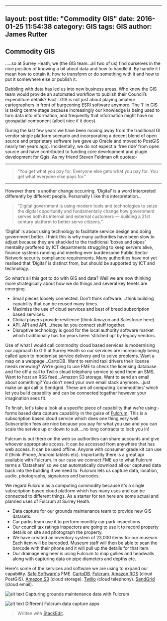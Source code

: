 
---
layout: post
title:  "Commodity GIS"
date:   2016-01-25 11:54:38
category: GIS
tags: GIS
author: James Rutter
---

Commodity GIS
-------------

…..so at Surrey Heath, we (the GIS team...all two of us) find ourselves in the nice position of knowing a bit about data and how to handle it. By handle it I mean how to obtain it, how to transform or do something with it and how to put it somewhere else or publish it.

Dabbling with data has led us into new business areas. Who knew the GIS team would provide an automated workflow to publish their Council’s expenditure details? Fact...GIS is not just about playing amateur cartographers in front of burgeoning ESRI software anymore. The ‘I’ in GIS is taking centre stage because increasingly our knowledge is being used to turn data into information, and frequently that information might have no geospatial component (albeit nice if it does).

During the last few years we have been moving away from the traditional GI vendor single platform scenario and incorporating a decent blend of open source and proprietary software (we gave up Oracle and moved to PostGIS nearly ten years ago). Incidentally, we do not expect a ‘free ride’ from open source and have contributed to funding core development and plugin development for Qgis. As my friend Steven Feldman oft quotes:- 


----------


>“You get what you pay for. Everyone else gets what you pay for. You get what everyone else pays for.” 


----------


However there is another change occurring. ‘Digital’ is a word interpreted differently by different people. Personally I like this interpretation…

>“Digital government is using modern tools and technologies to seize the digital opportunity and fundamentally change how government serves both its internal and external customers — building a 21st century platform to better serve citizens.”

‘Digital’ is about using technology to facilitate service design and doing government better. I think this is why many authorities have been slow to adjust because they are shackled to the traditional ‘boxes and pipes’ mentality proffered by ICT departments struggling to keep servers alive, finance systems running and meeting ever burdensome Public Sector Network security compliance requirements. Many authorities have not yet realised that ‘Digital’ is distinct from, but should be supported by ICT and technology.

So what’s all this got to do with GIS and data? Well we are now thinking more strategically about how we do things and several key tenets are emerging.

 - Small pieces loosely connected. Don’t think software….think building
   capability that can be reused many times.
 - Maximise the use of cloud services and best of breed subscription based services. 
 - Global players provide resilience (think Amazon and Salesforce here). 
 - API, API and API….these let you connect stuff together. 
 - Disruptive technology is good for the local authority software market which
   traditionally has for years been ‘stitched up’ by legacy vendors.

Use of what I would call commodity cloud based services is modernising our approach to GIS at Surrey Heath so our services are increasingly being called upon to modernise service delivery and to solve problems. Want a map on a webpage...CartoDB. Want to remind taxi drivers their license needs renewing? We’re going to use FME to check the licensing database and fire off a call to Twilio cloud telephony service to send them an SMS. Want to host an RSS feed...Amazon S3 storage. Want to send an email about something? You don’t need your own email stack anymore….just make an api call to Sendgrid. These are all computing ‘commodities’ which let you build capability and can be connected together however your imagination sees fit.

To finish, let's take a look at a specific piece of capability that we’re using:- forms based data capture capability in the guise of [Fulcrum][fulcrum]. This is a subscription based cloud service which does one thing very well. Subscription fees are nice because you pay for what you use and you can scale the service up or down to suit….no long contracts to lock you in!

Fulcrum is out there on the web so authorities can share accounts and give whoever appropriate access. It can be accessed from anywhere that has web access. It can be used offline. Anyone with consumer grade kit can use it (think iPhone, Android tablets etc). Importantly there is a great api available with Fulcrum. In our case we connect FME up to what Fulcrum terms a 'Datashare' so we can automatically download all our captured data back into the building if we need to. Fulcrum lets us capture data, location, audio, photographs, signatures and barcodes.

We regard Fulcrum as a computing commodity because it's a single subscription based cloud platform which has many uses and can be connected to different things. As a starter for ten here are some actual and planned uses of Fulcrum at Surrey Heath.

 - Data capture for our grounds maintenance team to provide new GIS datasets.
 - Car parks team use it to perform monthly car park inspections.
 - Our council tax ratings inspectors are going to use it to record property details on site and photograph the property.
 - We have created an inventory system of 23,000 items for our museum. Each item will be barcoded. Museum staff will then be able to scan the barcode with their phone and it will pull up the details for that item.
 - Our drainage engineer is using Fulcrum to map gullies and headwalls along with capturing data on pipe diameters and depths etc.

Here's some of the services and software we are using to expand our capability. [Safe Software's] FME. [CartoDB]. [Fulcrum]. [Amazon RDS] (cloud PostGIS). [Amazon S3] (cloud storage). [Twilio] (cloud telephony). [SendGrid] (cloud email).

![alt text](https://s3-eu-west-1.amazonaws.com/shbcdatastore/web_image_hosting/Fulcrum_data_collection.png "iPhone")
Capturing grounds maintenance data with Fulcrum

![alt text](https://s3-eu-west-1.amazonaws.com/shbcdatastore/web_image_hosting/Fulcrum_apps.png "iPhone")
Different Fulcrum data capture apps



[fulcrum]: http://www.fulcrumapp.com
[amazon rds]:https://aws.amazon.com/rds/ 
[cartodb]:http://cartodb.com 
[safe software's]:http://www.safe.com
[amazon s3]:https://aws.amazon.com/s3/ 
[twilio]:http://www.twilio.com
[sendgrid]:http://www.sendgrid.com

> Written with [StackEdit](https://stackedit.io/).

